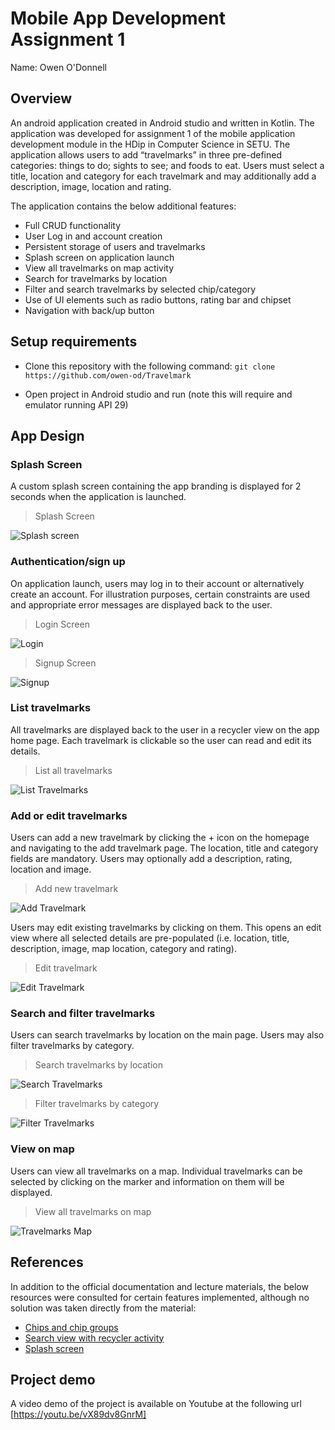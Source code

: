 
# Mobile App Development Assignment 1

Name: Owen O'Donnell

## Overview

An android application created in Android studio and written in Kotlin. The application was developed for assignment 1 of the mobile application development module in the HDip in Computer Science in SETU. The application allows users to add “travelmarks” in three pre-defined categories: things to do; sights to see; and foods to eat. Users must select a title, location and category for each travelmark and may additionally add a description, image, location and rating.

The application contains the below additional features:

+ Full CRUD functionality
+ User Log in and account creation
+ Persistent storage of users and travelmarks
+ Splash screen on application launch
+ View all travelmarks on map activity
+ Search for travelmarks by location
+ Filter and search travelmarks by selected chip/category
+ Use of UI elements such as radio buttons, rating bar and chipset
+ Navigation with back/up button

## Setup requirements

+ Clone this repository with the following command: `git clone https://github.com/owen-od/Travelmark`

+ Open project in Android studio and run (note this will require and emulator running API 29)

## App Design

### Splash Screen

A custom splash screen containing the app branding is displayed for 2 seconds when the application is launched.

>Splash Screen

![Splash screen](/app/src/images/splash.PNG)

### Authentication/sign up

On application launch, users may log in to their account or alternatively create an account. For illustration purposes, certain constraints are used and appropriate error messages are displayed back to the user.

>Login Screen

![Login](/app/src/images/login.PNG)

>Signup Screen

![Signup](/app/src/images/register.PNG)

### List travelmarks

All travelmarks are displayed back to the user in a recycler view on the app home page. Each travelmark is clickable so the user can read and edit its details.

>List all travelmarks

![List Travelmarks](/app/src/images/travelmark_list.PNG)

### Add or edit travelmarks

Users can add a new travelmark by clicking the + icon on the homepage and navigating to the add travelmark page. The location, title and category fields are mandatory. Users may optionally add a description, rating, location and image.

>Add new travelmark

![Add Travelmark](/app/src/images/travelmarks_add2.PNG)

Users may edit existing travelmarks by clicking on them. This opens an edit view where all selected details are pre-populated (i.e. location, title, description, image, map location, category and rating).

>Edit travelmark

![Edit Travelmark](/app/src/images/travelmarks_edit.PNG)

### Search and filter travelmarks

Users can search travelmarks by location on the main page. Users may also filter travelmarks by category.

>Search travelmarks by location

![Search Travelmarks](/app/src/images/travelmark_search.PNG)

>Filter travelmarks by category

![Filter Travelmarks](/app/src/images/travelmark_filter.PNG)

### View on map

Users can view all travelmarks on a map. Individual travelmarks can be selected by clicking on the marker and information on them will be displayed.

>View all travelmarks on map

![Travelmarks Map](/app/src/images/travelmarks_map2.PNG)

## References

In addition to the official documentation and lecture materials, the below resources were consulted for certain features implemented, although no solution was taken directly from the material:

+ [Chips and chip groups](https://www.digitalocean.com/community/tutorials/android-p-chips-chipgroup)
+ [Search view with recycler activity](https://www.geeksforgeeks.org/android-searchview-with-recyclerview-using-kotlin/)
+ [Splash screen](https://www.youtube.com/watch?v=Q0gRqbtFLcw&ab_channel=Stevdza-San)

## Project demo

A video demo of the project is available on Youtube at the following url [https://youtu.be/vX89dv8GnrM]
